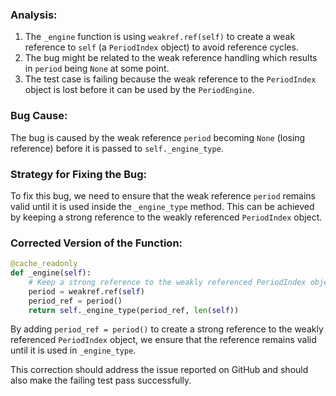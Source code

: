### Analysis:
1. The `_engine` function is using `weakref.ref(self)` to create a weak reference to `self` (a `PeriodIndex` object) to avoid reference cycles.
2. The bug might be related to the weak reference handling which results in `period` being `None` at some point.
3. The test case is failing because the weak reference to the `PeriodIndex` object is lost before it can be used by the `PeriodEngine`.
   
### Bug Cause:
The bug is caused by the weak reference `period` becoming `None` (losing reference) before it is passed to `self._engine_type`.

### Strategy for Fixing the Bug:
To fix this bug, we need to ensure that the weak reference `period` remains valid until it is used inside the `_engine_type` method. This can be achieved by keeping a strong reference to the weakly referenced `PeriodIndex` object.

### Corrected Version of the Function:
```python
@cache_readonly
def _engine(self):
    # Keep a strong reference to the weakly referenced PeriodIndex object
    period = weakref.ref(self)
    period_ref = period()
    return self._engine_type(period_ref, len(self))
```

By adding `period_ref = period()` to create a strong reference to the weakly referenced `PeriodIndex` object, we ensure that the reference remains valid until it is used in `_engine_type`.

This correction should address the issue reported on GitHub and should also make the failing test pass successfully.